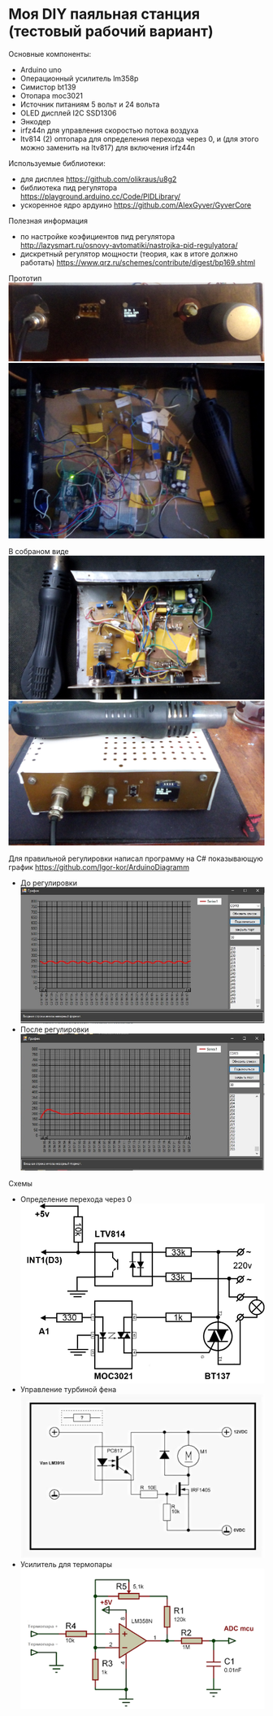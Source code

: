 # Моя DIY паяльная станция (тестовый рабочий вариант)

 Основные компоненты:
- Arduino uno
- Операционный усилитель lm358p
- Симистор bt139
- Отопара moc3021
- Источник питаниям 5 вольт и 24 вольта
- OLED дисплей I2C SSD1306
- Энкодер 
- irfz44n для управления скоростью потока воздуха
- ltv814 (2) оптопара для определения перехода через 0, и (для этого можно заменить на ltv817) для включения irfz44n

Используемые библиотеки:
- для дисплея https://github.com/olikraus/u8g2
- библиотека пид регулятора https://playground.arduino.cc/Code/PIDLibrary/
- ускоренное ядро ардуино https://github.com/AlexGyver/GyverCore

Полезная информация
- по настройке коэфициентов пид регулятора http://lazysmart.ru/osnovy-avtomatiki/nastrojka-pid-regulyatora/
- дискретный регулятор мощности (теория, как в итоге должно работать) https://www.qrz.ru/schemes/contribute/digest/bp169.shtml

Прототип
![скрин](https://github.com/Igor-kor/SolderingStantion/blob/master/img/foto1.jpg)
![скрин](https://github.com/Igor-kor/SolderingStantion/blob/master/img/foto2.jpg)

В собраном виде
![скрин](https://github.com/Igor-kor/SolderingStantion/blob/master/img/foto3.jpg)
![скрин](https://github.com/Igor-kor/SolderingStantion/blob/master/img/foto4.jpg)

Для правильной регулировки написал программу на C# показывающую график https://github.com/Igor-kor/ArduinoDiagramm
- До регулировки
![скрин](https://github.com/Igor-kor/SolderingStantion/blob/master/img/screenbefore.jpg)
- После регулировки
![скрин](https://github.com/Igor-kor/SolderingStantion/blob/master/img/screenafter.jpg)

Схемы
- Определение перехода через 0
![скрин](https://github.com/Igor-kor/SolderingStantion/blob/master/img/cheme1.jpg)
- Управление турбиной фена
![скрин](https://github.com/Igor-kor/SolderingStantion/blob/master/img/cheme2.jpg)
- Усилитель для термопары
![скрин](https://github.com/Igor-kor/SolderingStantion/blob/master/img/cheme3.png)

